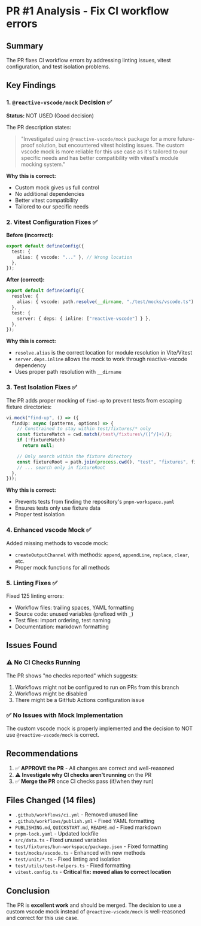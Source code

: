 # PR #1 Analysis - Fix CI workflow errors

## Summary

The PR fixes CI workflow errors by addressing linting issues, vitest configuration, and test isolation problems.

## Key Findings

### 1. `@reactive-vscode/mock` Decision ✅

**Status:** NOT USED (Good decision)

The PR description states:

> "Investigated using `@reactive-vscode/mock` package for a more future-proof solution, but encountered vitest hoisting issues. The custom vscode mock is more reliable for this use case as it's tailored to our specific needs and has better compatibility with vitest's module mocking system."

**Why this is correct:**

- Custom mock gives us full control
- No additional dependencies
- Better vitest compatibility
- Tailored to our specific needs

### 2. Vitest Configuration Fixes ✅

**Before (incorrect):**

```typescript
export default defineConfig({
  test: {
    alias: { vscode: "..." }, // Wrong location
  },
});
```

**After (correct):**

```typescript
export default defineConfig({
  resolve: {
    alias: { vscode: path.resolve(__dirname, "./test/mocks/vscode.ts") },
  },
  test: {
    server: { deps: { inline: ["reactive-vscode"] } },
  },
});
```

**Why this is correct:**

- `resolve.alias` is the correct location for module resolution in Vite/Vitest
- `server.deps.inline` allows the mock to work through reactive-vscode dependency
- Uses proper path resolution with `__dirname`

### 3. Test Isolation Fixes ✅

The PR adds proper mocking of `find-up` to prevent tests from escaping fixture directories:

```typescript
vi.mock("find-up", () => ({
  findUp: async (patterns, options) => {
    // Constrained to stay within test/fixtures/* only
    const fixtureMatch = cwd.match(/test\/fixtures\/([^/]+)/);
    if (!fixtureMatch)
      return null;

    // Only search within the fixture directory
    const fixtureRoot = path.join(process.cwd(), "test", "fixtures", fixtureName);
    // ... search only in fixtureRoot
  },
}));
```

**Why this is correct:**

- Prevents tests from finding the repository's `pnpm-workspace.yaml`
- Ensures tests only use fixture data
- Proper test isolation

### 4. Enhanced vscode Mock ✅

Added missing methods to vscode mock:

- `createOutputChannel` with methods: `append`, `appendLine`, `replace`, `clear`, etc.
- Proper mock functions for all methods

### 5. Linting Fixes ✅

Fixed 125 linting errors:

- Workflow files: trailing spaces, YAML formatting
- Source code: unused variables (prefixed with `_`)
- Test files: import ordering, test naming
- Documentation: markdown formatting

## Issues Found

### ⚠️ No CI Checks Running

The PR shows "no checks reported" which suggests:

1. Workflows might not be configured to run on PRs from this branch
2. Workflows might be disabled
3. There might be a GitHub Actions configuration issue

### ✅ No Issues with Mock Implementation

The custom vscode mock is properly implemented and the decision to NOT use `@reactive-vscode/mock` is correct.

## Recommendations

1. ✅ **APPROVE the PR** - All changes are correct and well-reasoned
2. ⚠️ **Investigate why CI checks aren't running** on the PR
3. ✅ **Merge the PR** once CI checks pass (if/when they run)

## Files Changed (14 files)

- `.github/workflows/ci.yml` - Removed unused line
- `.github/workflows/publish.yml` - Fixed YAML formatting
- `PUBLISHING.md`, `QUICKSTART.md`, `README.md` - Fixed markdown
- `pnpm-lock.yaml` - Updated lockfile
- `src/data.ts` - Fixed unused variables
- `test/fixtures/bun-workspace/package.json` - Fixed formatting
- `test/mocks/vscode.ts` - Enhanced with new methods
- `test/unit/*.ts` - Fixed linting and isolation
- `test/utils/test-helpers.ts` - Fixed formatting
- `vitest.config.ts` - **Critical fix: moved alias to correct location**

## Conclusion

The PR is **excellent work** and should be merged. The decision to use a custom vscode mock instead of `@reactive-vscode/mock` is well-reasoned and correct for this use case.
